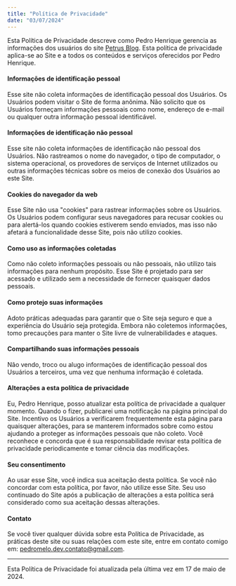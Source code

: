 ```yaml
---
title: "Política de Privacidade"
date: "03/07/2024"
---
```


Esta Política de Privacidade descreve como Pedro Henrique gerencia as informações dos usuários do site [Petrus Blog](https://youtube.com). Esta política de privacidade aplica-se ao Site e a todos os conteúdos e serviços oferecidos por Pedro Henrique.

#### Informações de identificação pessoal
Esse site não coleta informações de identificação pessoal dos Usuários. Os Usuários podem visitar o Site de forma anônima. Não solicito que os Usuários forneçam informações pessoais como nome, endereço de e-mail ou qualquer outra informação pessoal identificável.

#### Informações de identificação não pessoal
Esse site não coleta informações de identificação não pessoal dos Usuários. Não rastreamos o nome do navegador, o tipo de computador, o sistema operacional, os provedores de serviços de Internet utilizados ou outras informações técnicas sobre os meios de conexão dos Usuários ao este Site.

#### Cookies do navegador da web
Esse Site não usa "cookies" para rastrear informações sobre os Usuários. Os Usuários podem configurar seus navegadores para recusar cookies ou para alertá-los quando cookies estiverem sendo enviados, mas isso não afetará a funcionalidade desse Site, pois não utilizo cookies.

#### Como uso as informações coletadas
Como não coleto informações pessoais ou não pessoais, não utilizo tais informações para nenhum propósito. Esse Site é projetado para ser acessado e utilizado sem a necessidade de fornecer quaisquer dados pessoais.

#### Como protejo suas informações
Adoto práticas adequadas para garantir que o Site seja seguro e que a experiência do Usuário seja protegida. Embora não coletemos informações, tomo precauções para manter o Site livre de vulnerabilidades e ataques.

#### Compartilhando suas informações pessoais
Não vendo, troco ou alugo informações de identificação pessoal dos Usuários a terceiros, uma vez que nenhuma informação é coletada.

#### Alterações a esta política de privacidade
Eu, Pedro Henrique, posso atualizar esta política de privacidade a qualquer momento. Quando o fizer, publicarei uma notificação na página principal do Site. Incentivo os Usuários a verificarem frequentemente esta página para quaisquer alterações, para se manterem informados sobre como estou ajudando a proteger as informações pessoais que não coleto. Você reconhece e concorda que é sua responsabilidade revisar esta política de privacidade periodicamente e tomar ciência das modificações.

#### Seu consentimento
Ao usar esse Site, você indica sua aceitação desta política. Se você não concordar com esta política, por favor, não utilize esse Site. Seu uso continuado do Site após a publicação de alterações a esta política será considerado como sua aceitação dessas alterações.

#### Contato
Se você tiver qualquer dúvida sobre esta Política de Privacidade, as práticas deste site ou suas relações com este site, entre em contato comigo em: pedromelo.dev.contato@gmail.com.

---

Esta Política de Privacidade foi atualizada pela última vez em 17 de maio de 2024.
